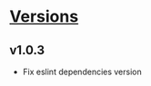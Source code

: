 # [Versions](https://github.com/Tracktor/eslint-config-react-tracktor/releases)

## v1.0.3
- Fix eslint dependencies version
